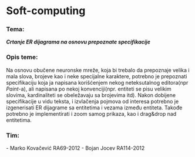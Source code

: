 # Soft-computing

<h3> Tema: </h3>
  <i><b> Crtanje ER dijagrama na osnovu prepoznate specifikacije </b></i>

<h3> Opis teme: </h3>
  Na osnovu obučene neuronske mreže, koja bi trebalo da prepoznaje velika i mala slova, brojeve kao i neke specijalne karaktere, 
  potrebno je prepoznati specifikaciju koja ja napisana korišćenjem nekog neteksutalnog editora(npr <i>Paint</i>-a),
  ali napisana po nekoj konvenciji(npr. entiteti se pisu velikim slovima, kardinaliteti se obeležavaju sa brojevima itd).
  Nakon dobijene specifikacije u vidu teksta, i izvlačenja pojmova od interesa potrebno je izgenerisati ER dijagrame 
  sa entitetima i vezama između entiteta. Takođe potrebno je implementirati i zoom samog prikaza, kao i drag&drop nad entitetima.
  
<h3> Tim: </h3>
  - Marko Kovačević RA69-2012
  - Bojan Jocev RA114-2012
